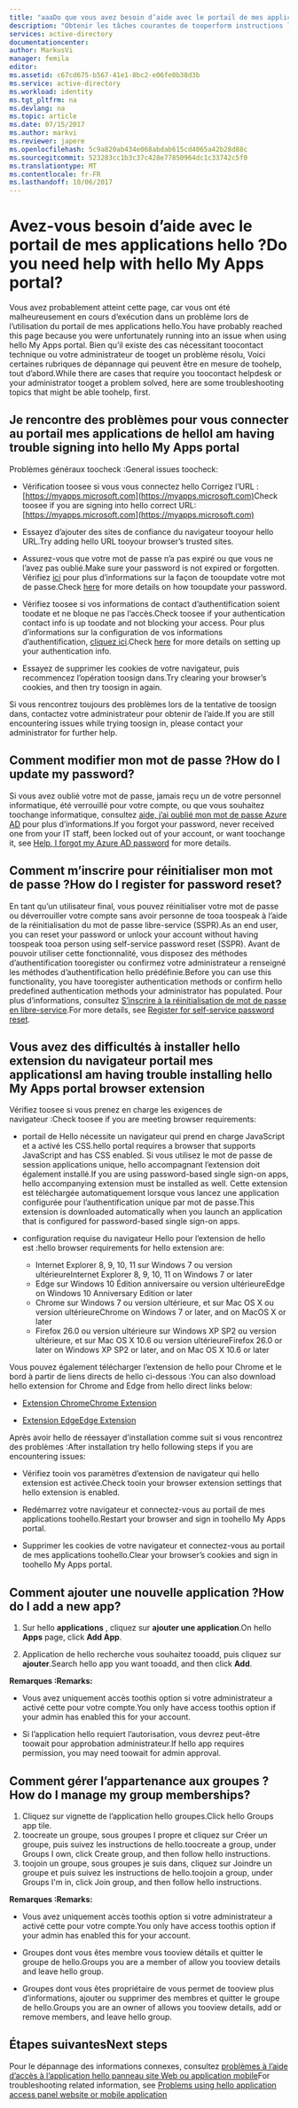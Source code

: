 ```yaml
---
title: "aaaDo que vous avez besoin d’aide avec le portail de mes applications hello dans Azure Active Directory | Documents Microsoft"
description: "Obtenir les tâches courantes de tooperform instructions lorsque vous travaillez avec le volet d’accès hello."
services: active-directory
documentationcenter: 
author: MarkusVi
manager: femila
editor: 
ms.assetid: c67cd675-b567-41e1-8bc2-e06fe0b38d3b
ms.service: active-directory
ms.workload: identity
ms.tgt_pltfrm: na
ms.devlang: na
ms.topic: article
ms.date: 07/15/2017
ms.author: markvi
ms.reviewer: japere
ms.openlocfilehash: 5c9a820ab434e068abdab615cd4065a42b28d88c
ms.sourcegitcommit: 523283cc1b3c37c428e77850964dc1c33742c5f0
ms.translationtype: MT
ms.contentlocale: fr-FR
ms.lasthandoff: 10/06/2017
---
```

# <a name="do-you-need-help-with-hello-my-apps-portal"></a><span data-ttu-id="14011-103">Avez-vous besoin d’aide avec le portail de mes applications hello ?</span><span class="sxs-lookup"><span data-stu-id="14011-103">Do you need help with hello My Apps portal?</span></span>

<span data-ttu-id="14011-104">Vous avez probablement atteint cette page, car vous ont été malheureusement en cours d’exécution dans un problème lors de l’utilisation du portail de mes applications hello.</span><span class="sxs-lookup"><span data-stu-id="14011-104">You have probably reached this page because you were unfortunately running into an issue when using hello My Apps portal.</span></span> <span data-ttu-id="14011-105">Bien qu’il existe des cas nécessitant toocontact technique ou votre administrateur de tooget un problème résolu, Voici certaines rubriques de dépannage qui peuvent être en mesure de toohelp, tout d’abord.</span><span class="sxs-lookup"><span data-stu-id="14011-105">While there are cases that require you toocontact helpdesk or your administrator tooget a problem solved, here are some troubleshooting topics that might be able toohelp, first.</span></span>

## <a name="i-am-having-trouble-signing-into-hello-my-apps-portal"></a><span data-ttu-id="14011-106">Je rencontre des problèmes pour vous connecter au portail mes applications de hello</span><span class="sxs-lookup"><span data-stu-id="14011-106">I am having trouble signing into hello My Apps portal</span></span>

<span data-ttu-id="14011-107">Problèmes généraux toocheck :</span><span class="sxs-lookup"><span data-stu-id="14011-107">General issues toocheck:</span></span>

- <span data-ttu-id="14011-108">Vérification toosee si vous vous connectez hello Corrigez l’URL : [https://myapps.microsoft.com](https://myapps.microsoft.com)</span><span class="sxs-lookup"><span data-stu-id="14011-108">Check toosee if you are signing into hello correct URL: [https://myapps.microsoft.com](https://myapps.microsoft.com)</span></span>

- <span data-ttu-id="14011-109">Essayez d’ajouter des sites de confiance du navigateur tooyour hello URL.</span><span class="sxs-lookup"><span data-stu-id="14011-109">Try adding hello URL tooyour browser’s trusted sites.</span></span>

- <span data-ttu-id="14011-110">Assurez-vous que votre mot de passe n’a pas expiré ou que vous ne l’avez pas oublié.</span><span class="sxs-lookup"><span data-stu-id="14011-110">Make sure your password is not expired or forgotten.</span></span> <span data-ttu-id="14011-111">Vérifiez [ici](active-directory-passwords-update-your-own-password.md) pour plus d’informations sur la façon de tooupdate votre mot de passe.</span><span class="sxs-lookup"><span data-stu-id="14011-111">Check [here](active-directory-passwords-update-your-own-password.md) for more details on how tooupdate your password.</span></span>

- <span data-ttu-id="14011-112">Vérifiez toosee si vos informations de contact d’authentification soient toodate et ne bloque ne pas l’accès.</span><span class="sxs-lookup"><span data-stu-id="14011-112">Check toosee if your authentication contact info is up toodate and not blocking your access.</span></span> <span data-ttu-id="14011-113">Pour plus d’informations sur la configuration de vos informations d’authentification, [cliquez ici](https://docs.microsoft.com/en-us/azure/multi-factor-authentication/end-user/multi-factor-authentication-end-user).</span><span class="sxs-lookup"><span data-stu-id="14011-113">Check [here](https://docs.microsoft.com/en-us/azure/multi-factor-authentication/end-user/multi-factor-authentication-end-user) for more details on setting up your authentication info.</span></span>

- <span data-ttu-id="14011-114">Essayez de supprimer les cookies de votre navigateur, puis recommencez l’opération toosign dans.</span><span class="sxs-lookup"><span data-stu-id="14011-114">Try clearing your browser’s cookies, and then try toosign in again.</span></span>

<span data-ttu-id="14011-115">Si vous rencontrez toujours des problèmes lors de la tentative de toosign dans, contactez votre administrateur pour obtenir de l’aide.</span><span class="sxs-lookup"><span data-stu-id="14011-115">If you are still encountering issues while trying toosign in, please contact your administrator for further help.</span></span>


## <a name="how-do-i-update-my-password"></a><span data-ttu-id="14011-116">Comment modifier mon mot de passe ?</span><span class="sxs-lookup"><span data-stu-id="14011-116">How do I update my password?</span></span>

<span data-ttu-id="14011-117">Si vous avez oublié votre mot de passe, jamais reçu un de votre personnel informatique, été verrouillé pour votre compte, ou que vous souhaitez toochange informatique, consultez [aide, j’ai oublié mon mot de passe Azure AD](active-directory-passwords-update-your-own-password.md) pour plus d’informations.</span><span class="sxs-lookup"><span data-stu-id="14011-117">If you forgot your password, never received one from your IT staff, been locked out of your account, or want toochange it, see [Help, I forgot my Azure AD password](active-directory-passwords-update-your-own-password.md) for more details.</span></span>

## <a name="how-do-i-register-for-password-reset"></a><span data-ttu-id="14011-118">Comment m’inscrire pour réinitialiser mon mot de passe ?</span><span class="sxs-lookup"><span data-stu-id="14011-118">How do I register for password reset?</span></span>

<span data-ttu-id="14011-119">En tant qu’un utilisateur final, vous pouvez réinitialiser votre mot de passe ou déverrouiller votre compte sans avoir personne de tooa toospeak à l’aide de la réinitialisation du mot de passe libre-service (SSPR).</span><span class="sxs-lookup"><span data-stu-id="14011-119">As an end user, you can reset your password or unlock your account without having toospeak tooa person using self-service password reset (SSPR).</span></span> <span data-ttu-id="14011-120">Avant de pouvoir utiliser cette fonctionnalité, vous disposez des méthodes d’authentification tooregister ou confirmez votre administrateur a renseigné les méthodes d’authentification hello prédéfinie.</span><span class="sxs-lookup"><span data-stu-id="14011-120">Before you can use this functionality, you have tooregister authentication methods or confirm hello predefined authentication methods your administrator has populated.</span></span> <span data-ttu-id="14011-121">Pour plus d’informations, consultez [S’inscrire à la réinitialisation de mot de passe en libre-service](active-directory-passwords-reset-register.md).</span><span class="sxs-lookup"><span data-stu-id="14011-121">For more details, see [Register for self-service password reset](active-directory-passwords-reset-register.md).</span></span>


## <a name="i-am-having-trouble-installing-hello-my-apps-portal-browser-extension"></a><span data-ttu-id="14011-122">Vous avez des difficultés à installer hello extension du navigateur portail mes applications</span><span class="sxs-lookup"><span data-stu-id="14011-122">I am having trouble installing hello My Apps portal browser extension</span></span>

<span data-ttu-id="14011-123">Vérifiez toosee si vous prenez en charge les exigences de navigateur :</span><span class="sxs-lookup"><span data-stu-id="14011-123">Check toosee if you are meeting browser requirements:</span></span>

- <span data-ttu-id="14011-124">portail de Hello nécessite un navigateur qui prend en charge JavaScript et a activé les CSS.</span><span class="sxs-lookup"><span data-stu-id="14011-124">hello portal requires a browser that supports JavaScript and has CSS enabled.</span></span> <span data-ttu-id="14011-125">Si vous utilisez le mot de passe de session applications unique, hello accompagnant l’extension doit également installé.</span><span class="sxs-lookup"><span data-stu-id="14011-125">If you are using password-based single sign-on apps, hello accompanying extension must be installed as well.</span></span> <span data-ttu-id="14011-126">Cette extension est téléchargée automatiquement lorsque vous lancez une application configurée pour l’authentification unique par mot de passe.</span><span class="sxs-lookup"><span data-stu-id="14011-126">This extension is downloaded automatically when you launch an application that is configured for password-based single sign-on apps.</span></span>

- <span data-ttu-id="14011-127">configuration requise du navigateur Hello pour l’extension de hello est :</span><span class="sxs-lookup"><span data-stu-id="14011-127">hello browser requirements for hello extension are:</span></span>
    - <span data-ttu-id="14011-128">Internet Explorer 8, 9, 10, 11 sur Windows 7 ou version ultérieure</span><span class="sxs-lookup"><span data-stu-id="14011-128">Internet Explorer 8, 9, 10, 11 on Windows 7 or later</span></span>
    - <span data-ttu-id="14011-129">Edge sur Windows 10 Édition anniversaire ou version ultérieure</span><span class="sxs-lookup"><span data-stu-id="14011-129">Edge on Windows 10 Anniversary Edition or later</span></span>
    - <span data-ttu-id="14011-130">Chrome sur Windows 7 ou version ultérieure, et sur Mac OS X ou version ultérieure</span><span class="sxs-lookup"><span data-stu-id="14011-130">Chrome on Windows 7 or later, and on MacOS X or later</span></span>
    - <span data-ttu-id="14011-131">Firefox 26.0 ou version ultérieure sur Windows XP SP2 ou version ultérieure, et sur Mac OS X 10.6 ou version ultérieure</span><span class="sxs-lookup"><span data-stu-id="14011-131">Firefox 26.0 or later on Windows XP SP2 or later, and on Mac OS X 10.6 or later</span></span>

<span data-ttu-id="14011-132">Vous pouvez également télécharger l’extension de hello pour Chrome et le bord à partir de liens directs de hello ci-dessous :</span><span class="sxs-lookup"><span data-stu-id="14011-132">You can also download hello extension for Chrome and Edge from hello direct links below:</span></span>

- [<span data-ttu-id="14011-133">Extension Chrome</span><span class="sxs-lookup"><span data-stu-id="14011-133">Chrome Extension</span></span>](https://chrome.google.com/webstore/detail/access-panel-extension/ggjhpefgjjfobnfoldnjipclpcfbgbhl)

- [<span data-ttu-id="14011-134">Extension Edge</span><span class="sxs-lookup"><span data-stu-id="14011-134">Edge Extension</span></span>](https://www.microsoft.com/store/apps/9pc9sckkzk84)

<span data-ttu-id="14011-135">Après avoir hello de réessayer d’installation comme suit si vous rencontrez des problèmes :</span><span class="sxs-lookup"><span data-stu-id="14011-135">After installation try hello following steps if you are encountering issues:</span></span>

- <span data-ttu-id="14011-136">Vérifiez tooin vos paramètres d’extension de navigateur qui hello extension est activée.</span><span class="sxs-lookup"><span data-stu-id="14011-136">Check tooin your browser extension settings that hello extension is enabled.</span></span>

- <span data-ttu-id="14011-137">Redémarrez votre navigateur et connectez-vous au portail de mes applications toohello.</span><span class="sxs-lookup"><span data-stu-id="14011-137">Restart your browser and sign in toohello My Apps portal.</span></span>

- <span data-ttu-id="14011-138">Supprimer les cookies de votre navigateur et connectez-vous au portail de mes applications toohello.</span><span class="sxs-lookup"><span data-stu-id="14011-138">Clear your browser’s cookies and sign in toohello My Apps portal.</span></span>

## <a name="how-do-i-add-a-new-app"></a><span data-ttu-id="14011-139">Comment ajouter une nouvelle application ?</span><span class="sxs-lookup"><span data-stu-id="14011-139">How do I add a new app?</span></span>

1.  <span data-ttu-id="14011-140">Sur hello **applications** , cliquez sur **ajouter une application**.</span><span class="sxs-lookup"><span data-stu-id="14011-140">On hello **Apps** page, click **Add App**.</span></span>

2.  <span data-ttu-id="14011-141">Application de hello recherche vous souhaitez tooadd, puis cliquez sur **ajouter**.</span><span class="sxs-lookup"><span data-stu-id="14011-141">Search hello app you want tooadd, and then click **Add**.</span></span>

<span data-ttu-id="14011-142">**Remarques :**</span><span class="sxs-lookup"><span data-stu-id="14011-142">**Remarks:**</span></span>

- <span data-ttu-id="14011-143">Vous avez uniquement accès toothis option si votre administrateur a activé cette pour votre compte.</span><span class="sxs-lookup"><span data-stu-id="14011-143">You only have access toothis option if your admin has enabled this for your account.</span></span>

- <span data-ttu-id="14011-144">Si l’application hello requiert l’autorisation, vous devrez peut-être toowait pour approbation administrateur.</span><span class="sxs-lookup"><span data-stu-id="14011-144">If hello app requires permission, you may need toowait for admin approval.</span></span>


## <a name="how-do-i-manage-my-group-memberships"></a><span data-ttu-id="14011-145">Comment gérer l’appartenance aux groupes ?</span><span class="sxs-lookup"><span data-stu-id="14011-145">How do I manage my group memberships?</span></span>

1. <span data-ttu-id="14011-146">Cliquez sur vignette de l’application hello groupes.</span><span class="sxs-lookup"><span data-stu-id="14011-146">Click hello Groups app tile.</span></span> 
2. <span data-ttu-id="14011-147">toocreate un groupe, sous groupes I propre et cliquez sur Créer un groupe, puis suivez les instructions de hello.</span><span class="sxs-lookup"><span data-stu-id="14011-147">toocreate a group, under Groups I own, click Create group, and then follow hello instructions.</span></span>
3. <span data-ttu-id="14011-148">toojoin un groupe, sous groupes je suis dans, cliquez sur Joindre un groupe et puis suivez les instructions de hello.</span><span class="sxs-lookup"><span data-stu-id="14011-148">toojoin a group, under Groups I'm in, click Join group, and then follow hello instructions.</span></span>

<span data-ttu-id="14011-149">**Remarques :**</span><span class="sxs-lookup"><span data-stu-id="14011-149">**Remarks:**</span></span>

- <span data-ttu-id="14011-150">Vous avez uniquement accès toothis option si votre administrateur a activé cette pour votre compte.</span><span class="sxs-lookup"><span data-stu-id="14011-150">You only have access toothis option if your admin has enabled this for your account.</span></span>

- <span data-ttu-id="14011-151">Groupes dont vous êtes membre vous tooview détails et quitter le groupe de hello.</span><span class="sxs-lookup"><span data-stu-id="14011-151">Groups you are a member of allow you tooview details and leave hello group.</span></span>

- <span data-ttu-id="14011-152">Groupes dont vous êtes propriétaire de vous permet de tooview plus d’informations, ajouter ou supprimer des membres et quitter le groupe de hello.</span><span class="sxs-lookup"><span data-stu-id="14011-152">Groups you are an owner of allows you tooview details, add or remove members, and leave hello group.</span></span>


## <a name="next-steps"></a><span data-ttu-id="14011-153">Étapes suivantes</span><span class="sxs-lookup"><span data-stu-id="14011-153">Next steps</span></span>

<span data-ttu-id="14011-154">Pour le dépannage des informations connexes, consultez [problèmes à l’aide d’accès à l’application hello panneau site Web ou application mobile](active-directory-application-access-panel-content-map.md)</span><span class="sxs-lookup"><span data-stu-id="14011-154">For troubleshooting related information, see [Problems using hello application access panel website or mobile application](active-directory-application-access-panel-content-map.md)</span></span>

